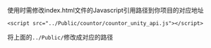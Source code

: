 使用时需修改index.html文件的Javascript引用路径到你项目的对应地址

```
<script src="../Public/countor/countor_unity_api.js"></script>
```
将上面的`../Public/`修改成对应的路径
